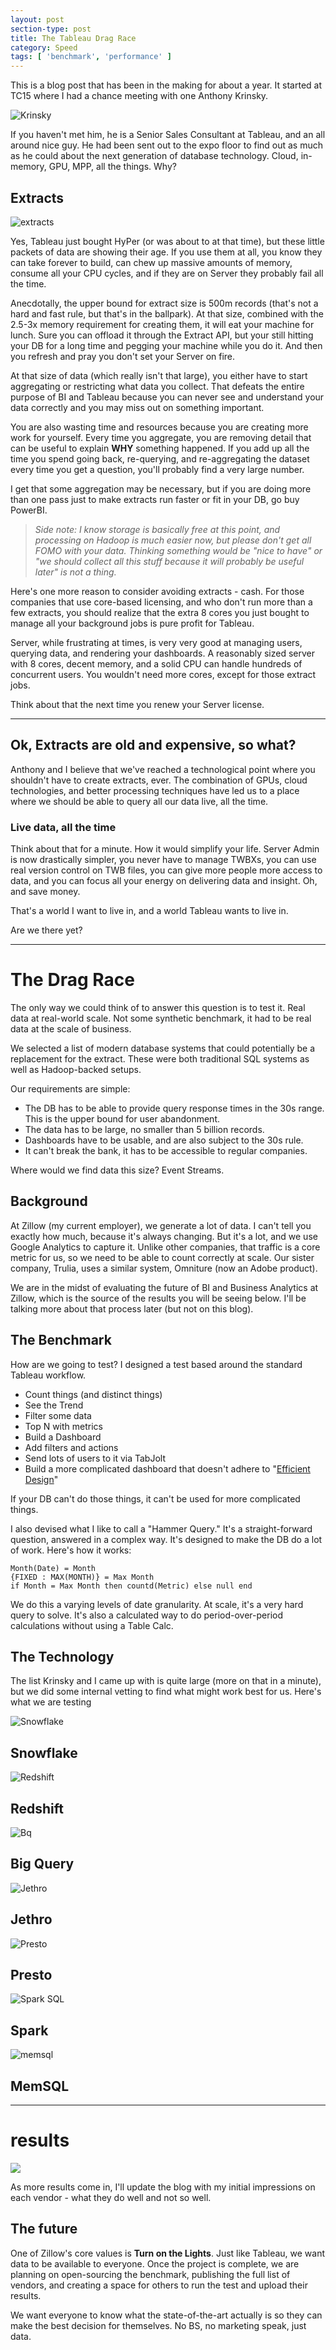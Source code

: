 ```yaml
---
layout: post
section-type: post
title: The Tableau Drag Race
category: Speed
tags: [ 'benchmark', 'performance' ]
---
```


This is a blog post that has been in the making for about a year. It started at TC15 where I had a chance meeting with one Anthony Krinsky.

![Krinsky](https://cmtoomey.github.io/img/krinsky.jpg)

If you haven't met him, he is a Senior Sales Consultant at Tableau, and an all around nice guy. He had been sent out to the expo floor to find out as much as he could about the next generation of database technology. Cloud, in-memory, GPU, MPP, all the things. Why?

## Extracts

![extracts](https://cmtoomey.github.io/img/extracts.png)

Yes, Tableau just bought HyPer (or was about to at that time), but these little packets of data are showing their age. If you use them at all, you know they can take forever to build, can chew up massive amounts of memory, consume all your CPU cycles, and if they are on Server they probably fail all the time.

Anecdotally, the upper bound for extract size is 500m records (that's not a hard and fast rule, but that's in the ballpark). At that size, combined with the 2.5-3x memory requirement for creating them, it will eat your machine for lunch. Sure you can offload it through the Extract API, but your still hitting your DB for a long time and pegging your machine while you do it. And then you refresh and pray you don't set your Server on fire.

At that size of data (which really isn't that large), you either have to start aggregating or restricting what data you collect. That defeats the entire purpose of BI and Tableau because you can never see and understand your data correctly and you may miss out on something important.

You are also wasting time and resources because you are creating more work for yourself. Every time you aggregate, you are removing detail that can be useful to explain **WHY** something happened. If you add up all the time you spend going back, re-querying, and re-aggregating the dataset every time you get a question, you'll probably find a very large number.

I get that some aggregation may be necessary, but if you are doing more than one pass just to make extracts run faster or fit in your DB, go buy PowerBI.

> *Side note: I know storage is basically free at this point, and processing on Hadoop is much easier now, but please don't get all FOMO with your data. Thinking something would be "nice to have" or "we should collect all this stuff because it will probably be useful later" is not a thing.*

Here's one more reason to consider avoiding extracts - cash. For those companies that use core-based licensing, and who don't run more than a few extracts, you should realize that the extra 8 cores you just bought to manage all your background jobs is pure profit for Tableau.

Server, while frustrating at times, is very very good at managing users, querying data, and rendering your dashboards. A reasonably sized server with 8 cores, decent memory, and a solid CPU can handle hundreds of concurrent users. You wouldn't need more cores, except for those extract jobs.

Think about that the next time you renew your Server license.

---

## Ok, Extracts are old and expensive, so what?

Anthony and I believe that we've reached a technological point where you shouldn't have to create extracts, ever. The combination of GPUs, cloud technologies, and better processing techniques have led us to a place where we should be able to query all our data live, all the time.

### Live data, all the time

Think about that for a minute. How it would simplify your life. Server Admin is now drastically simpler, you never have to manage TWBXs, you can use real version control on TWB files, you can give more people more access to data, and you can focus all your energy on delivering data and insight. Oh, and save money.

That's a world I want to live in, and a world Tableau wants to live in.

Are we there yet?

---

# The Drag Race

The only way we could think of to answer this question is to test it. Real data at real-world scale. Not some synthetic benchmark, it had to be real data at the scale of business.

We selected a list of modern database systems that could potentially be a replacement for the extract. These were both traditional SQL systems as well as Hadoop-backed setups.

Our requirements are simple:

+ The DB has to be able to provide query response times in the 30s range. This is the upper bound for user abandonment.
+ The data has to be large, no smaller than 5 billion records.
+ Dashboards have to be usable, and are also subject to the 30s rule.
+ It can't break the bank, it has to be accessible to regular companies.

Where would we find data this size? Event Streams.

## Background

At Zillow (my current employer), we generate a lot of data. I can't tell you exactly how much, because it's always changing. But it's a lot, and we use Google Analytics to capture it. Unlike other companies, that traffic is a core metric for us, so we need to be able to count correctly at scale. Our sister company, Trulia, uses a similar system, Omniture (now an Adobe product).

We are in the midst of evaluating the future of BI and Business Analytics at Zillow, which is the source of the results you will be seeing below. I'll be talking more about that process later (but not on this blog).

## The Benchmark

How are we going to test? I designed a test based around the standard Tableau workflow.

+ Count things (and distinct things)
+ See the Trend
+ Filter some data
+ Top N with metrics
+ Build a Dashboard
+ Add filters and actions
+ Send lots of users to it via TabJolt
+ Build a more complicated dashboard that doesn't adhere to "[Efficient Design](https://blog.databender.net/2016/06/16/best-practices-for-designing-efficient-tableau-workbooks-the-v10-0-edition/)"

If your DB can't do those things, it can't be used for more complicated things.

I also devised what I like to call a "Hammer Query." It's a straight-forward question, answered in a complex way. It's designed to make the DB do a lot of work. Here's how it works:

```
Month(Date) = Month
{FIXED : MAX(MONTH)} = Max Month
if Month = Max Month then countd(Metric) else null end
```

We do this a varying levels of date granularity. At scale, it's a very hard query to solve. It's also a calculated way to do period-over-period calculations without using a Table Calc.

## The Technology

The list Krinsky and I came up with is quite large (more on that in a minute), but we did some internal vetting to find what might work best for us.  Here's what we are testing

![Snowflake](https://cmtoomey.github.io/img/snowflake.png)

## Snowflake

![Redshift](https://cmtoomey.github.io/img/redshift.png)

## Redshift

![Bq](https://cmtoomey.github.io/img/bigquery.png)

## Big Query

![Jethro](https://cmtoomey.github.io/img/jethro.jpg)

## Jethro

![Presto](https://cmtoomey.github.io/img/presto.png)

## Presto

![Spark SQL](https://cmtoomey.github.io/img/spark.png)

## Spark

![memsql](https://cmtoomey.github.io/img/memsql.png)

## MemSQL

---

# results


<div class='tableauPlaceholder' id='viz1470933626490' style='position: relative'>
    <noscript>
        <a href='#'><img alt=' ' src='https:&#47;&#47;public.tableau.com&#47;static&#47;images&#47;Ta&#47;TableauDragRaceResults&#47;VendorLoadPerformance&#47;1_rss.png' style='border: none' /></a>
    </noscript>
    <object class='tableauViz' style='display:none;'>
        <param name='host_url' value='https%3A%2F%2Fpublic.tableau.com%2F' />
        <param name='site_root' value='' />
        <param name='name' value='TableauDragRaceResults&#47;VendorLoadPerformance' />
        <param name='tabs' value='yes' />
        <param name='toolbar' value='yes' />
        <param name='static_image' value='https:&#47;&#47;public.tableau.com&#47;static&#47;images&#47;Ta&#47;TableauDragRaceResults&#47;VendorLoadPerformance&#47;1.png' />
        <param name='animate_transition' value='yes' />
        <param name='display_static_image' value='yes' />
        <param name='display_spinner' value='yes' />
        <param name='display_overlay' value='yes' />
        <param name='display_count' value='yes' />
    </object>
</div>
<script type='text/javascript'>
    var divElement = document.getElementById('viz1470933626490');
    var vizElement = divElement.getElementsByTagName('object')[0];
    vizElement.style.width = '904px';
    vizElement.style.height = '795px';
    var scriptElement = document.createElement('script');
    scriptElement.src = 'https://public.tableau.com/javascripts/api/viz_v1.js';
    vizElement.parentNode.insertBefore(scriptElement, vizElement);
</script>

As more results come in, I'll update the blog with my initial impressions on each vendor - what they do well and not so well. 


## The future

One of Zillow's core values is **Turn on the Lights**. Just like Tableau, we want data to be available to everyone. Once the project is complete, we are planning on open-sourcing the benchmark, publishing the full list of vendors, and creating a space for others to run the test and upload their results.

We want everyone to know what the state-of-the-art actually is so they can make the best decision for themselves. No BS, no marketing speak, just data.
